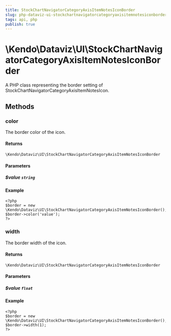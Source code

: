 ```yaml
---
title: StockChartNavigatorCategoryAxisItemNotesIconBorder
slug: php-dataviz-ui-stockchartnavigatorcategoryaxisitemnotesiconborder
tags: api, php
publish: true
---
```


# \Kendo\Dataviz\UI\StockChartNavigatorCategoryAxisItemNotesIconBorder

A PHP class representing the border setting of StockChartNavigatorCategoryAxisItemNotesIcon.


## Methods

### color
The border color of the icon.

#### Returns
`\Kendo\Dataviz\UI\StockChartNavigatorCategoryAxisItemNotesIconBorder`

#### Parameters

##### $value `string`



#### Example 
    <?php
    $border = new \Kendo\Dataviz\UI\StockChartNavigatorCategoryAxisItemNotesIconBorder();
    $border->color('value');
    ?>

### width
The border width of the icon.

#### Returns
`\Kendo\Dataviz\UI\StockChartNavigatorCategoryAxisItemNotesIconBorder`

#### Parameters

##### $value `float`



#### Example 
    <?php
    $border = new \Kendo\Dataviz\UI\StockChartNavigatorCategoryAxisItemNotesIconBorder();
    $border->width(1);
    ?>

 
